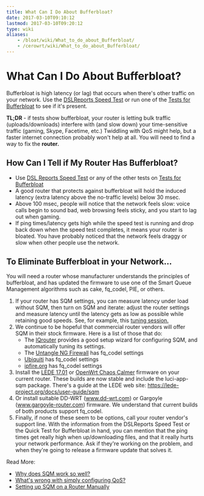```yaml
---
title: What Can I Do About Bufferbloat?
date: 2017-03-10T09:10:12
lastmod: 2017-03-10T09:20:12
type: wiki
aliases:
    - /bloat/wiki/What_to_do_about_Bufferbloat/
    - /cerowrt/wiki/What_to_do_about_Bufferbloat/
---
```

# What Can I Do About Bufferbloat?

Bufferbloat is high latency (or lag) that occurs when there's other
traffic on your network. 
Use the [DSLReports Speed Test](http://dslreports.com/speedtest) 
or run one of the [Tests for Bufferbloat](Tests_for_Bufferbloat.md) to see if it's present.

**TL;DR** - if tests show bufferbloat, your router is letting bulk
traffic (uploads/downloads) interfere with (and slow down) your
time-sensitive traffic (gaming, Skype, Facetime, etc.) Twiddling with
QoS might help, but a faster internet connection probably won't help at all. You
will need to find a way to fix the **router.**

## How Can I Tell if My Router Has Bufferbloat?

-   Use [DSL Reports Speed Test](http://dslreports.com/speedtest) or any of the other tests on [Tests for Bufferbloat](Tests_for_Bufferbloat/)
-   A good router that protects against bufferbloat will hold the
    induced latency (extra latency above the no-traffic levels) below
    30 msec.
-   Above 100 msec, people will notice that the network feels slow:
    voice calls begin to sound bad, web browsing feels sticky, and
    you start to lag out when gaming.
-   If ping times/latency gets high while the speed test is running and drop back
    down when the speed test completes, it means your router is bloated.
    You have probably noticed that the network feels draggy or slow when
    other people use the network.

## To Eliminate Bufferbloat in your Network...

You will need a router whose manufacturer understands the principles of
bufferbloat, and has updated the firmware to use one of the Smart Queue
Management algorithms such as cake, fq_codel, PIE, or others.

1.  If your router has SQM settings, you can measure latency under load without SQM, 
    then turn on SQM and iterate: adjust the router settings and measure latency 
    until the latency gets as low as possible while retaining good speeds.
    See, for example, this [tuning session.](Getting_SQM_Running_Right)
2.  We continue to be hopeful that commercial router vendors will offer
    SQM in their stock firmware. Here is a list of those that do:
    * The [IQrouter](http://evenroute.com) provides a good setup wizard for
    configuring SQM, and automatically tuning its settings.
    * The [Untangle NG Firewall](https://wiki.untangle.com/index.php/Bufferbloat) has fq_codel settings
    * [Ubiquiti](https://help.ubnt.com/hc/en-us/articles/220716608-EdgeRouter-Advanced-queue-CLI-examples) has fq_codel settings
    * [ipfire.org](http://wiki.ipfire.org/en/configuration/services/qos) has fq_codel settings
3.  Install the [LEDE 17.01](https://lede-project.org) or 
    [OpenWrt Chaos Calmer](http://openwrt.org/) firmware
    on your current router. These builds are now
    stable and include the luci-app-sqm package.
    There's a guide at the LEDE web site:
    https://lede-project.org/docs/user-guide/sqm
4.  Or install suitable DD-WRT (www.dd-wrt.com) or
    Gargoyle (www.gargoyle-router.com) firmware. We understand that
    current builds of both products support fq_codel.
5.  Finally, if none of these seem to be options, call your router
    vendor's support line. With the information from the DSLReports
    Speed Test or the Quick Test for Bufferbloat in hand, you can
    mention that the ping times get really high when up/downloading
    files, and that it really hurts your network performance. Ask if
    they're working on the problem, and when they're going to release a
    firmware update that solves it.

Read More:

* [Why does SQM work so well?](More_about_Bufferbloat#why-does-sqm-work-so-well)
* [What's wrong with simply configuring QoS?](More_about_Bufferbloat#what-s-wrong-with-simply-configuring-qos)
* [Setting up SQM on a Router Manually](More_about_Bufferbloat#setting-up-a-router-manually)
